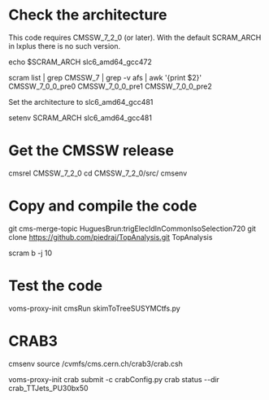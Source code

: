 Check the architecture
====

This code requires CMSSW_7_2_0 (or later). With the default SCRAM_ARCH in lxplus there is no such version.

   echo $SCRAM_ARCH
   slc6_amd64_gcc472

   scram list | grep CMSSW_7 | grep -v afs | awk '{print $2}'
   CMSSW_7_0_0_pre0
   CMSSW_7_0_0_pre1
   CMSSW_7_0_0_pre2

Set the architecture to slc6_amd64_gcc481

   setenv SCRAM_ARCH slc6_amd64_gcc481


Get the CMSSW release
====

   cmsrel CMSSW_7_2_0
   cd CMSSW_7_2_0/src/
   cmsenv


Copy and compile the code
====

   git cms-merge-topic HuguesBrun:trigElecIdInCommonIsoSelection720
   git clone https://github.com/piedraj/TopAnalysis.git TopAnalysis

   scram b -j 10


Test the code
====

   voms-proxy-init
   cmsRun skimToTreeSUSYMCtfs.py


CRAB3
====

   cmsenv
   source /cvmfs/cms.cern.ch/crab3/crab.csh

   voms-proxy-init
   crab submit -c crabConfig.py
   crab status --dir crab_TTJets_PU30bx50
